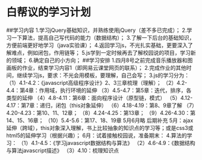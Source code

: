 ﻿# 白帮议的学习计划
##学习内容
1.学习jQuery基础知识，并熟练使用jQuery（差不多已完成）；
2.学习一下算法，提高自己写代码的能力（数据结构）；
3.了解一下后台的基础知识，方便前端更好地学习（java实验课）；
4.返回学习js，不光扎实基础，更要深入了解难点，例如闭包，作用链等；
5.js学到一定时候再去了解校园说的项目，学习新的领域；
6.确定自己的小方向；
##学习安排
1.四月8号之前完成音乐播放器和图画板的作业，结束学习内容1（即网易云课堂网页的联系）；
2.完成作业的其他时间，继续学习js，要求：不光会用模板，要理解，自己会写；
3.js的学习分为：
（1）4.1-4.2：《javascript高级程序设计》2、3三章梳理（理解）；
（2）4.2-4.4：第4章：作用域，执行环境的延伸
（3）4.5-4.7：第5章：迭代，排序，各类型的延伸
（4）4.8-4.11：第6章：面向程序设计（原型链，模式）
（5）4.12-4.17：第7章：递归，闭包（this对象延伸）
（6）4.18-4.19：第8、9章了解
（7）4.20-4.23：第10、11、12章；
（8）4.24-4.25：第13章；
（9）4.26-4.30：第14、15、16章；
（10）5.4-5.6：第17、18、19章
5月6月略 后期补充
5月：ajax延伸（跨域），this对象深入理解，书上比较抽象的知识点的学习等；或是css3或html5的延伸学习（根据兴趣）；
6月：试着接触校园说，准备期末：
4.算法的学习：
（1）4.1-4.5：《学习javascript数据结构与算法》
（2）4.6-4.9：《数据结构与算法javascript描述》
（3）4.10：梳理知识点





